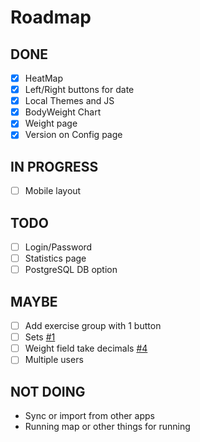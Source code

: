# Roadmap

## DONE
- [x] HeatMap
- [x] Left/Right buttons for date
- [x] Local Themes and JS
- [x] BodyWeight Chart
- [x] Weight page
- [x] Version on Config page

## IN PROGRESS
- [ ] Mobile layout

## TODO
- [ ] Login/Password
- [ ] Statistics page
- [ ] PostgreSQL DB option

## MAYBE

- [ ] Add exercise group with 1 button
- [ ] Sets [#1](https://github.com/aceberg/ExerciseDiary/issues/1)
- [ ] Weight field take decimals [#4](https://github.com/aceberg/ExerciseDiary/issues/4)
- [ ] Multiple users

## NOT DOING

- Sync or import from other apps
- Running map or other things for running
